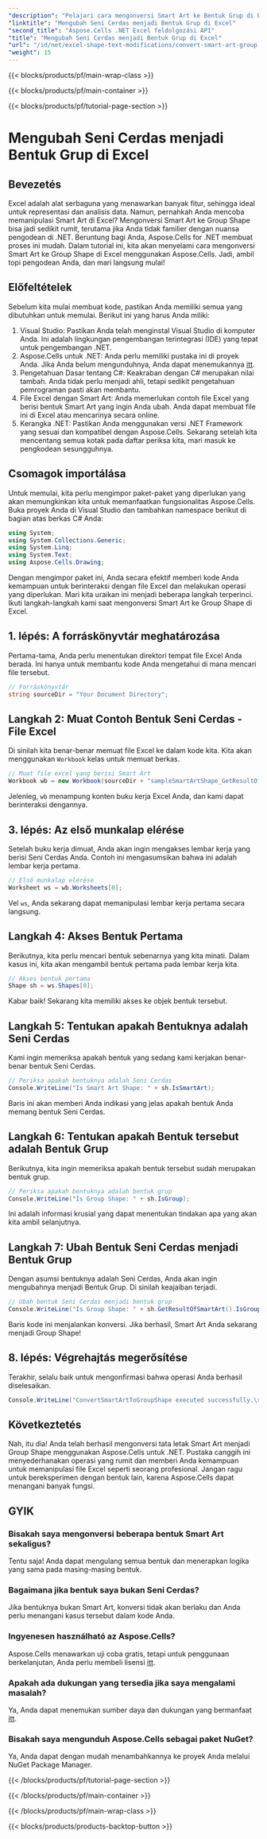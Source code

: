 ```yaml
---
"description": "Pelajari cara mengonversi Smart Art ke Bentuk Grup di Excel menggunakan Aspose.Cells untuk .NET dengan tutorial langkah demi langkah ini."
"linktitle": "Mengubah Seni Cerdas menjadi Bentuk Grup di Excel"
"second_title": "Aspose.Cells .NET Excel feldolgozási API"
"title": "Mengubah Seni Cerdas menjadi Bentuk Grup di Excel"
"url": "/id/net/excel-shape-text-modifications/convert-smart-art-group-shape-excel/"
"weight": 15
---
```


{{< blocks/products/pf/main-wrap-class >}}

{{< blocks/products/pf/main-container >}}

{{< blocks/products/pf/tutorial-page-section >}}

# Mengubah Seni Cerdas menjadi Bentuk Grup di Excel

## Bevezetés
Excel adalah alat serbaguna yang menawarkan banyak fitur, sehingga ideal untuk representasi dan analisis data. Namun, pernahkah Anda mencoba memanipulasi Smart Art di Excel? Mengonversi Smart Art ke Group Shape bisa jadi sedikit rumit, terutama jika Anda tidak familier dengan nuansa pengodean di .NET. Beruntung bagi Anda, Aspose.Cells for .NET membuat proses ini mudah. Dalam tutorial ini, kita akan menyelami cara mengonversi Smart Art ke Group Shape di Excel menggunakan Aspose.Cells. Jadi, ambil topi pengodean Anda, dan mari langsung mulai!
## Előfeltételek
Sebelum kita mulai membuat kode, pastikan Anda memiliki semua yang dibutuhkan untuk memulai. Berikut ini yang harus Anda miliki:
1. Visual Studio: Pastikan Anda telah menginstal Visual Studio di komputer Anda. Ini adalah lingkungan pengembangan terintegrasi (IDE) yang tepat untuk pengembangan .NET.
2. Aspose.Cells untuk .NET: Anda perlu memiliki pustaka ini di proyek Anda. Jika Anda belum mengunduhnya, Anda dapat menemukannya [itt](https://releases.aspose.com/cells/net/).
3. Pengetahuan Dasar tentang C#: Keakraban dengan C# merupakan nilai tambah. Anda tidak perlu menjadi ahli, tetapi sedikit pengetahuan pemrograman pasti akan membantu.
4. File Excel dengan Smart Art: Anda memerlukan contoh file Excel yang berisi bentuk Smart Art yang ingin Anda ubah. Anda dapat membuat file ini di Excel atau mencarinya secara online.
5. Kerangka .NET: Pastikan Anda menggunakan versi .NET Framework yang sesuai dan kompatibel dengan Aspose.Cells.
Sekarang setelah kita mencentang semua kotak pada daftar periksa kita, mari masuk ke pengkodean sesungguhnya.
## Csomagok importálása
Untuk memulai, kita perlu mengimpor paket-paket yang diperlukan yang akan memungkinkan kita untuk memanfaatkan fungsionalitas Aspose.Cells. Buka proyek Anda di Visual Studio dan tambahkan namespace berikut di bagian atas berkas C# Anda:
```csharp
using System;
using System.Collections.Generic;
using System.Linq;
using System.Text;
using Aspose.Cells.Drawing;
```
Dengan mengimpor paket ini, Anda secara efektif memberi kode Anda kemampuan untuk berinteraksi dengan file Excel dan melakukan operasi yang diperlukan.
Mari kita uraikan ini menjadi beberapa langkah terperinci. Ikuti langkah-langkah kami saat mengonversi Smart Art ke Group Shape di Excel.
## 1. lépés: A forráskönyvtár meghatározása
Pertama-tama, Anda perlu menentukan direktori tempat file Excel Anda berada. Ini hanya untuk membantu kode Anda mengetahui di mana mencari file tersebut.
```csharp
// Forráskönyvtár
string sourceDir = "Your Document Directory";
```
## Langkah 2: Muat Contoh Bentuk Seni Cerdas - File Excel
Di sinilah kita benar-benar memuat file Excel ke dalam kode kita. Kita akan menggunakan `Workbook` kelas untuk memuat berkas.
```csharp
// Muat file excel yang berisi Smart Art
Workbook wb = new Workbook(sourceDir + "sampleSmartArtShape_GetResultOfSmartArt.xlsx");
```
Jelenleg, `wb` menampung konten buku kerja Excel Anda, dan kami dapat berinteraksi dengannya.
## 3. lépés: Az első munkalap elérése
Setelah buku kerja dimuat, Anda akan ingin mengakses lembar kerja yang berisi Seni Cerdas Anda. Contoh ini mengasumsikan bahwa ini adalah lembar kerja pertama.
```csharp
// Első munkalap elérése
Worksheet ws = wb.Worksheets[0];
```
Vel `ws`, Anda sekarang dapat memanipulasi lembar kerja pertama secara langsung.
## Langkah 4: Akses Bentuk Pertama
Berikutnya, kita perlu mencari bentuk sebenarnya yang kita minati. Dalam kasus ini, kita akan mengambil bentuk pertama pada lembar kerja kita.
```csharp
// Akses bentuk pertama
Shape sh = ws.Shapes[0];
```
Kabar baik! Sekarang kita memiliki akses ke objek bentuk tersebut.
## Langkah 5: Tentukan apakah Bentuknya adalah Seni Cerdas
Kami ingin memeriksa apakah bentuk yang sedang kami kerjakan benar-benar bentuk Seni Cerdas. 
```csharp
// Periksa apakah bentuknya adalah Seni Cerdas
Console.WriteLine("Is Smart Art Shape: " + sh.IsSmartArt);
```
Baris ini akan memberi Anda indikasi yang jelas apakah bentuk Anda memang bentuk Seni Cerdas.
## Langkah 6: Tentukan apakah Bentuk tersebut adalah Bentuk Grup
Berikutnya, kita ingin memeriksa apakah bentuk tersebut sudah merupakan bentuk grup. 
```csharp
// Periksa apakah bentuknya adalah bentuk grup
Console.WriteLine("Is Group Shape: " + sh.IsGroup);
```
Ini adalah informasi krusial yang dapat menentukan tindakan apa yang akan kita ambil selanjutnya.
## Langkah 7: Ubah Bentuk Seni Cerdas menjadi Bentuk Grup
Dengan asumsi bentuknya adalah Seni Cerdas, Anda akan ingin mengubahnya menjadi Bentuk Grup. Di sinilah keajaiban terjadi.
```csharp
// Ubah bentuk Seni Cerdas menjadi bentuk grup
Console.WriteLine("Is Group Shape: " + sh.GetResultOfSmartArt().IsGroup);
```
Baris kode ini menjalankan konversi. Jika berhasil, Smart Art Anda sekarang menjadi Group Shape!
## 8. lépés: Végrehajtás megerősítése
Terakhir, selalu baik untuk mengonfirmasi bahwa operasi Anda berhasil diselesaikan.
```csharp
Console.WriteLine("ConvertSmartArtToGroupShape executed successfully.\r\n");
```

## Következtetés
Nah, itu dia! Anda telah berhasil mengonversi tata letak Smart Art menjadi Group Shape menggunakan Aspose.Cells untuk .NET. Pustaka canggih ini menyederhanakan operasi yang rumit dan memberi Anda kemampuan untuk memanipulasi file Excel seperti seorang profesional. Jangan ragu untuk bereksperimen dengan bentuk lain, karena Aspose.Cells dapat menangani banyak fungsi. 
## GYIK
### Bisakah saya mengonversi beberapa bentuk Smart Art sekaligus?
Tentu saja! Anda dapat mengulang semua bentuk dan menerapkan logika yang sama pada masing-masing bentuk.
### Bagaimana jika bentuk saya bukan Seni Cerdas?
Jika bentuknya bukan Smart Art, konversi tidak akan berlaku dan Anda perlu menangani kasus tersebut dalam kode Anda.
### Ingyenesen használható az Aspose.Cells?
Aspose.Cells menawarkan uji coba gratis, tetapi untuk penggunaan berkelanjutan, Anda perlu membeli lisensi [itt](https://purchase.aspose.com/buy).
### Apakah ada dukungan yang tersedia jika saya mengalami masalah?
Ya, Anda dapat menemukan sumber daya dan dukungan yang bermanfaat [itt](https://forum.aspose.com/c/cells/9).
### Bisakah saya mengunduh Aspose.Cells sebagai paket NuGet?
Ya, Anda dapat dengan mudah menambahkannya ke proyek Anda melalui NuGet Package Manager.

{{< /blocks/products/pf/tutorial-page-section >}}

{{< /blocks/products/pf/main-container >}}

{{< /blocks/products/pf/main-wrap-class >}}

{{< blocks/products/products-backtop-button >}}